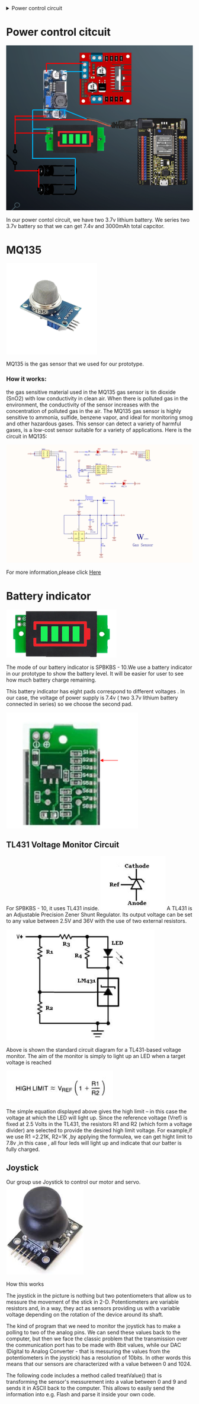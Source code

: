 <details>
<summary>Power control circuit</summary>
 <ul>
 <li>
     
   [Boost converter]()
</li>
<li>
  
  [Power calculation]()
</ul>
<summary>Electical components</summary>
<ul>
<li>

  [MQ135](https://github.com/Tristan-Technologies/EASem2Help/blob/master/Electrical_Components/electrical.md#mq135)  

 </li>
 <li>
  
   [Battery indicator](https://github.com/Tristan-Technologies/EASem2Help/blob/master/Electrical_Components/electrical.md#battery-indicator)  
</li>
<ul>
  <li>
    
   [TL431 Voltage Monitor Circuit](https://github.com/Tristan-Technologies/EASem2Help/blob/master/Electrical_Components/electrical.md#tl431-voltage-monitor-circuit)
  </li>
  
</ul>
<li>
  
  [Joystick](https://github.com/Tristan-Technologies/EASem2Help/blob/master/Electrical_Components/electrical.md#joystick)
  
</li>

</details>


# Power control citcuit
![](https://github.com/Tristan-Technologies/EASem2Help/blob/master/Electrical_Components/power2.png)

In our power contol circuit, we have two 3.7v lithium battery. We series two 3.7v battery so that we can get 7.4v and 3000mAh total  capcitor.

# MQ135

![](https://github.com/Tristan-Technologies/EASem2Help/blob/master/Electrical_Components/MQ135.png)

MQ135 is the gas sensor that we used for our prototype.

### How it works:
the gas sensitive material used in the MQ135 gas sensor is tin dioxide (SnO2) with low conductivity in clean air. When there is polluted gas in the environment, the conductivity of the sensor increases with the concentration of polluted gas in the air. The MQ135 gas sensor is highly sensitive to ammonia, sulfide, benzene vapor, and ideal for monitoring smog and other hazardous gases. This sensor can detect a variety of harmful gases, is a low-cost sensor suitable for a variety of applications.
Here is the circuit in MQ135:

![](https://github.com/Tristan-Technologies/EASem2Help/blob/master/Electrical_Components/Gas_sensor.png)

For more information,please click [Here](http://www.waveshare.net/w/upload/2/24/MQ-135-Gas-Sensor-UserManual.pdf)

# Battery indicator
![](https://github.com/Tristan-Technologies/EASem2Help/blob/master/Electrical_Components/battery_indicator.png)

The mode of our battery indicator is SPBKBS - 10.We use a battery indicator in our prototype to show the battery level.
 It will be easier for user to see how much battery charge remaining.
 
 This battery indicator has eight pads correspond to different voltages . In our case, the voltage of power supply is 7.4v ( two 3.7v lithium battery connected in series) so we choose the second pad.
 
![](https://github.com/Tristan-Technologies/EASem2Help/blob/master/Electrical_Components/back_battery_indicator.png)


## TL431 Voltage Monitor Circuit
For SPBKBS - 10, it uses TL431 inside.
![](https://github.com/Tristan-Technologies/EASem2Help/blob/master/Electrical_Components/Zener.pngx.png)
A TL431 is an Adjustable Precision Zener Shunt Regulator. Its output voltage can be set to any value between 2.5V and 36V with the use of two external resistors.


![](https://github.com/Tristan-Technologies/EASem2Help/blob/master/Electrical_Components/TL431_c.png)

Above is shown the standard circuit diagram for a TL431-based voltage monitor. The aim of the monitor is simply to light up an LED when a target voltage is reached 

![](https://github.com/Tristan-Technologies/EASem2Help/blob/master/Electrical_Components/forumula.png)


The simple equation displayed above gives the high limit – in this case the voltage at which the LED will light up. Since the reference voltage (Vref) is fixed at 2.5 Volts in the TL431, the resistors R1 and R2 (which form a voltage divider) are selected to provide the desired high limit voltage.
For example,if we use R1 =2.21K, R2=1K ,by applying the formulea, we can get hight limit to 7.8v ,in this case , all four leds will light up and indicate that our batter is fully charged.

## Joystick 
Our group use Joystick to control our motor and servo.
![](https://github.com/Tristan-Technologies/EASem2Help/blob/master/Electrical_Components/joystick.jpg)

How this works

The joystick in the picture is nothing but two potentiometers that allow us to messure the movement of the stick in 2-D. Potentiometers are variable resistors and, in a way, they act as sensors providing us with a variable voltage depending on the rotation of the device around its shaft.

The kind of program that we need to monitor the joystick has to make a polling to two of the analog pins. We can send these values back to the computer, but then we face the classic problem that the transmission over the communication port has to be made with 8bit values, while our DAC (Digital to Analog Converter - that is messuring the values from the potentiometers in the joystick) has a resolution of 10bits. In other words this means that our sensors are characterized with a value between 0 and 1024.

The following code includes a method called treatValue() that is transforming the sensor's messurement into a value between 0 and 9 and sends it in ASCII back to the computer. This allows to easily send the information into e.g. Flash and parse it inside your own code.







